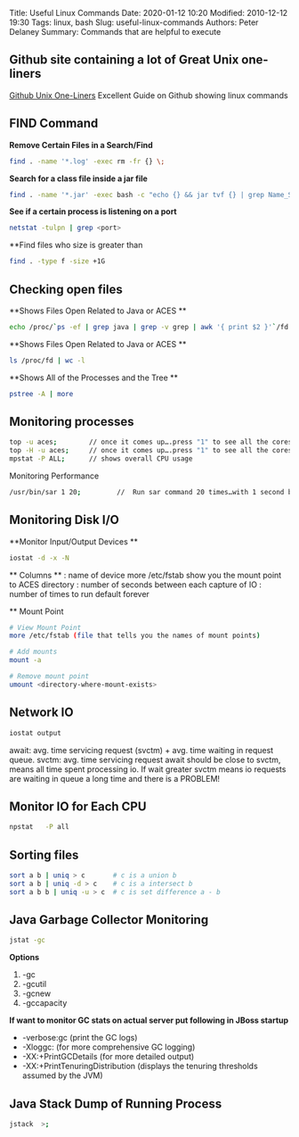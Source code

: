 Title: Useful Linux Commands
Date: 2020-01-12 10:20
Modified: 2010-12-12 19:30
Tags: linux, bash
Slug: useful-linux-commands
Authors: Peter Delaney 
Summary: Commands that are helpful to execute


## Github site containing a lot of Great Unix one-liners
[Github Unix One-Liners](https://github.com/jlevy/the-art-of-command-line)  Excellent Guide on Github showing linux commands

## FIND Command 
**Remove Certain Files in a Search/Find**
```bash
find . -name '*.log' -exec rm -fr {} \;
```
**Search for a class file inside a jar file**
```bash
find . -name '*.jar' -exec bash -c "echo {} && jar tvf {} | grep Name_Searching_For " \;
```

**See if a certain process is listening on a port**
```bash
netstat -tulpn | grep <port>
```

**Find files who size is greater than
```bash
find . -type f -size +1G
```


## Checking open files 

**Shows Files Open Related to Java or ACES **
```bash
echo /proc/`ps -ef | grep java | grep -v grep | awk '{ print $2 }'`/fd | xargs ls -1 | wc -l
```

**Shows Files Open Related to Java or ACES **
```bash
ls /proc/fd | wc -l
```

**Shows All of the Processes and the Tree **
```bash
pstree -A | more
```


## Monitoring processes 
```bash
top -u aces;        // once it comes up….press "1" to see all the cores
top -H -u aces;     // once it comes up….press "1" to see all the cores  [will show you the thread usage as opposed to the CPU usage]
mpstat -P ALL;      // shows overall CPU usage
```

Monitoring Performance 
```bash
/usr/bin/sar 1 20;         //  Run sar command 20 times…with 1 second between it
```


## Monitoring Disk I/O 

**Monitor Input/Output Devices **
```bash
iostat -d -x -N
```
** Columns **
: name of device more /etc/fstab show you the mount point to ACES directory
: number of seconds between each capture of IO
: number of times to run default forever

** Mount Point
```bash
# View Mount Point
more /etc/fstab (file that tells you the names of mount points)

# Add mounts
mount -a

# Remove mount point
umount <directory-where-mount-exists>
```

## Network IO
```bash
iostat output 
```
await: avg. time servicing request (svctm) + avg. time waiting in request queue.
svctm: avg. time servicing request
await should be close to svctm, means all time spent processing io. If wait greater svctm means io requests are waiting in queue a long time and there is a PROBLEM!


## Monitor IO for Each CPU 
```bash
npstat   -P all
```

## Sorting files
```bash
sort a b | uniq > c       # c is a union b
sort a b | uniq -d > c    # c is a intersect b
sort a b b | uniq -u > c  # c is set difference a - b

```


## Java Garbage Collector Monitoring 
```bash
jstat -gc
```

**Options**

1. -gc
2. -gcutil
3. -gcnew
4. -gccapacity

**If want to monitor GC stats on actual server put following in JBoss startup**

* -verbose:gc (print the GC logs) 
* -Xloggc: (for more comprehensive GC logging) 
* -XX:+PrintGCDetails (for more detailed output) 
* -XX:+PrintTenuringDistribution (displays the tenuring thresholds assumed by the JVM)


## Java Stack Dump of Running Process 
```bash
jstack  >; 
```







